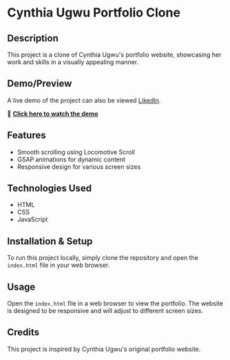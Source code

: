 # Cynthia Ugwu Portfolio Clone

## Description
This project is a clone of Cynthia Ugwu's portfolio website, showcasing her work and skills in a visually appealing manner.

## Demo/Preview
A live demo of the project can also be viewed [LikedIn](#).

🔗 **[Click here to watch the demo](https://streamable.com/cfwha7)**  

## Features
- Smooth scrolling using Locomotive Scroll
- GSAP animations for dynamic content
- Responsive design for various screen sizes

## Technologies Used
- HTML
- CSS
- JavaScript

## Installation & Setup
To run this project locally, simply clone the repository and open the `index.html` file in your web browser.

## Usage
Open the `index.html` file in a web browser to view the portfolio. The website is designed to be responsive and will adjust to different screen sizes.

## Credits
This project is inspired by Cynthia Ugwu's original portfolio website.


